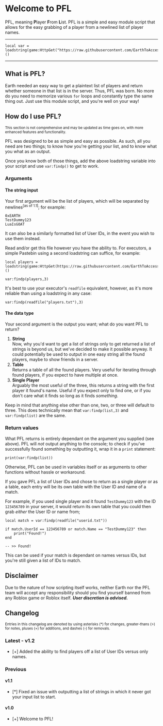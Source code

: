 # Welcome to PFL

PFL, meaning **P**layer **F**rom **L**ist. PFL is a simple and easy module script that allows for the easy grabbing of a player from a newlined list of player names.

---
    local var = loadstring(game:HttpGet("https://raw.githubusercontent.com/EarthToAccess/PFL/main/playerfromlist.lua"))()
---

## What is PFL?

Earth needed an easy way to get a plaintext list of players and return whether someone in that list is in the server. Thus, PFL was born. No more do you need to memorize various `for` loops and constantly type the same thing out. Just use this module script, and you're well on your way!

## How do I use PFL?

<sup>This section is not comprehensive and may be updated as time goes on, with more enhanced features and functionality.</sup>

PFL was designed to be as simple and easy as possible. As such, all you need are two things; to know how you're getting your list, and to know what you what as an output.

Once you know both of those things, add the above loadstring variable into your script and use `var:findp()` to get to work.

### Arguments

#### The string input

Your first argument will be the list of players, which will be separated by newlines<sup>[as of 1.1]</sup>; for example:

    0xEARTH
    TestDummy123
    LuaIsGOAT

It can also be a similarly formatted list of User IDs, in the event you wish to use them instead.

Read and/or get this file however you have the ability to. For executors, a simple Pastebin using a second loadstring can suffice, for example:

    local players = loadstring(game:HttpGet(https://raw.githubusercontent.com/EarthToAccess/PFL/main/examplelist.lua))()

    var:findp(players,3)

It's best to use your executor's `readfile` equivalent, however, as it's more reliable than using a loadstring in any case:

    var:findp(readfile("players.txt"),3)

#### The data type

Your second argument is the output you want; what do you want PFL to return?

1) **String**  
    Now, why you'd want to get a list of strings only to get returned a list of strings is beyond us, but we've decided to make it possible anyway. It could potentially be used to output in one easy string all the found players, maybe to show friends in a server.
2) **Table**  
    Returns a table of all the found players. Very useful for iterating through found players, if you expect to have multiple at once.
3) **Single Player**  
    Arguably the most useful of the three, this returns a string with the first player it found's name. Useful if you expect only to find one, or if you don't care what it finds so long as it finds *something*.

Keep in mind that anything else other than one, two, or three will default to three. This does technically mean that `var:findp(list,3)` and `var:findp(list)` are the same.

### Return values

What PFL returns is entirely dependant on the argument you supplied (see above). PFL will *not* output anything to the console; to check if you've successfully found something by outputting it, wrap it in a `print` statement:

    print(var:findp(list))

Otherwise, PFL can be used in variables itself or as arguments to other functions without hassle or workaround.

If you gave PFL a list of User IDs and chose to return as a single player or as a table, each entry will be its own table with the User ID and name of a match.

For example, if you used single player and it found `TestDummy123` with the ID `123456789` in your server, it would return its own table that you could then grab *either* the User ID or name from;

    local match = var:findp(readfile("userid.txt"))

    if match.UserId == 123456789 or match.Name == "TestDummy123" then
        print("Found!")
    end

    -- >> Found!

This can be used if your match is dependant on names versus IDs, but you're still given a list of IDs to match.

## Disclaimer

Due to the nature of how scripting itself works, neither Earth nor the PFL team will accept any responsibility should you find yourself banned from any Roblox game or Roblox itself. ***User discretion is advised.***

## Changelog

<sup>Entries in this changelog are denoted by using asterisks (*) for changes, greater-thans (>) for notes, pluses (+) for additions, and dashes (-) for removals.</sup>

### Latest - v1.2

- [\+] Added the ability to find players off a list of User IDs versus only names.

### Previous

#### v1.1

- [\*] Fixed an issue with outputting a list of strings in which it never got your input list to start.  

#### v1.0

- [\+] Welcome to PFL!
